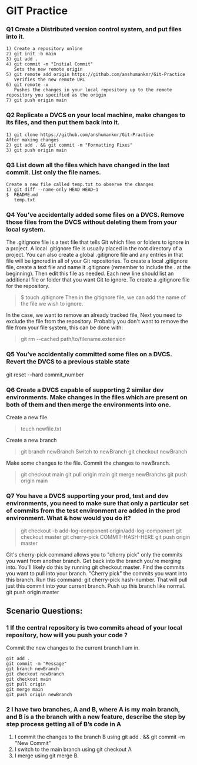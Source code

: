# GIT Practice
### Q1 Create a Distributed version control system, and put files into it.
    1) Create a repository online
    2) git init -b main
    3) git add . 
    4) git commit -m "Initial Commit"
       Sets the new remote origin
    5) git remote add origin https://github.com/anshumankmr/Git-Practice
       Verifies the new remote URL
    6) git remote -v
       Pushes the changes in your local repository up to the remote repository you specified as the origin
    7) git push origin main

### Q2 Replicate a DVCS on your local machine, make changes to its files, and then put them back into it.
    1) git clone https://github.com/anshumankmr/Git-Practice   
    After making changes
    2) git add . && git commit -m "Formatting Fixes"
    3) git push origin main

### Q3 List down all the files which have changed in the last commit. List only the file names.
    Create a new file called temp.txt to observe the changes
    1) git diff --name-only HEAD HEAD~1
    $  README.md   
       temp.txt

### Q4 You’ve accidentally added some files on a DVCS. Remove those files from the DVCS without deleting them from your local system.
   The .gitignore file is a text file that tells Git which files or folders to ignore in a project.
   A local .gitignore file is usually placed in the root directory of a project. You can also create a global .gitignore file and any entries in that file will be ignored in all of your Git repositories.
   To create a local .gitignore file, create a text file and name it .gitignore (remember to include the . at the beginning). Then edit this file as needed. Each new line should list an additional file or folder that you want Git to ignore.
   To create a .gitignore file for the repository.
   >$ touch .gitignore
   Then in the gitignore file, we can add the name of the file we wish to ignore.

   In the case, we want to remove an already tracked file,
   Next you need to exclude the file from the repository. Probably you don't want to remove the file from your file system, this can be done with:
   >git rm --cached path/to/filename.extension

### Q5 You’ve accidentally committed some files on a DVCS. Revert the DVCS to a previous stable state
   git reset --hard commit_number

### Q6 Create a DVCS capable of supporting 2 similar dev environments. Make changes in the files which are present on both of them and then merge the environments into  one.

   Create a new file.
   > touch newfile.txt

   Create a new branch 

   > git branch newBranch 
   Switch to newBranch
   > git checkout newBranch
   
   Make some changes to the file.
   Commit the changes to newBranch.
   >git checkout main
   >git pull origin main
   >git merge newBranchs
   >git push origin main

### Q7 You have a DVCS supporting your prod, test and dev environments, you need to make sure that only a particular set of commits from the test environment are  added in the prod environment. What & how would you do it?

>git checkout -b add-log-component origin/add-log-component
git checkout master
git cherry-pick COMMIT-HASH-HERE
git push origin master

Git's cherry-pick command allows you to "cherry pick" only the commits you want from another branch.
Get back into the branch you're merging into. You'll likely do this by running git checkout master.
Find the commits you want to pull into your branch. 
"Cherry pick" the commits you want into this branch. Run this command: git cherry-pick hash-number. That will pull just this commit into your current branch.
Push up this branch like normal. git push origin master

## Scenario Questions:
### 1 If the central repository is two commits ahead of your local repository, how will you push your code ? 
    
   Commit the new changes to the current branch I am in.

    git add .
    git commit -m "Message"
    git branch newBranch
    git checkout newBranch
    git checkout main
    git pull origin
    git merge main
    git push origin newBranch

### 2 I have two branches, A and B, where A is my main branch, and B is a the branch with a new feature, describe the step by step process getting all of B’s code in A
   1) I commit the changes to the branch B using git add . && git commit -m "New Commit"
   2) I switch to the main branch using git checkout A
   3) I merge using git merge B.